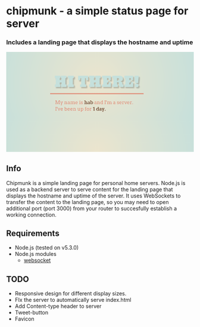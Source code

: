 chipmunk - a simple status page for server
================

### Includes a landing page that displays the hostname and uptime

![chipmunk on hab.ddns.net](https://raw.githubusercontent.com/iuuso/chipmunk-homepage/master/screenshots/screenshot-1.png "Screenshot")

Info
--------------

Chipmunk is a simple landing page for personal home servers. Node.js is used as a backend server to serve content for the landing page that displays the hostname and uptime of the server. It uses WebSockets to transfer the content to the landing page, so you may need to open additional port (port 3000) from your router to succesfully establish a working connection. 

Requirements
--------------
 - Node.js (tested on v5.3.0)
 - Node.js modules
    - [websocket](https://github.com/theturtle32/WebSocket-Node)

TODO
--------------

 - Responsive design for different display sizes.
 - FIx the server to automatically serve index.html
 - Add Content-type header to server
 - Tweet-button
 - Favicon